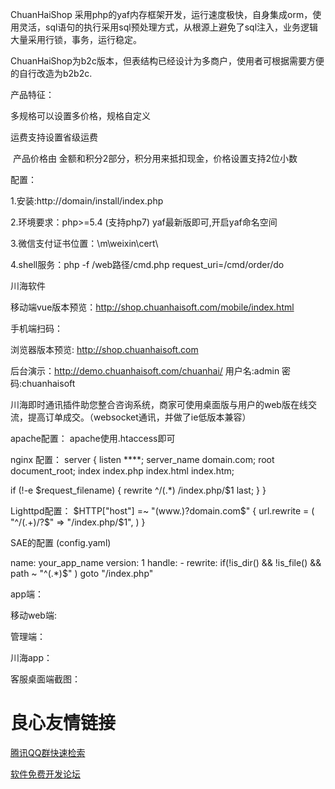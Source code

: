 ﻿
ChuanHaiShop 采用php的yaf内存框架开发，运行速度极快，自身集成orm，使用灵活，sql语句的执行采用sql预处理方式，从根源上避免了sql注入，业务逻辑大量采用行锁，事务，运行稳定。

ChuanHaiShop为b2c版本，但表结构已经设计为多商户，使用者可根据需要方便的自行改造为b2b2c.

产品特征：

  多规格可以设置多价格，规格自定义

  运费支持设置省级运费
  
  产品价格由 金额和积分2部分，积分用来抵扣现金，价格设置支持2位小数
  
  

配置：

1.安装:http://domain/install/index.php

2.环境要求：php>=5.4 (支持php7) yaf最新版即可,开启yaf命名空间

3.微信支付证书位置：\m\weixin\cert\

4.shell服务：php -f /web路径/cmd.php request_uri=/cmd/order/do

 川海软件 

移动端vue版本预览：http://shop.chuanhaisoft.com/mobile/index.html

手机端扫码：

 

浏览器版本预览:   http://shop.chuanhaisoft.com


后台演示：http://demo.chuanhaisoft.com/chuanhai/
用户名:admin 密码:chuanhaisoft

川海即时通讯插件助您整合咨询系统，商家可使用桌面版与用户的web版在线交流，提高订单成交。（websocket通讯，并做了ie低版本兼容）

apache配置： 
apache使用.htaccess即可

nginx 配置：
server { 
  listen ****; 
  server_name  domain.com; 
  root   document_root; 
  index  index.php index.html index.htm; 
 
  if (!-e $request_filename) { 
    rewrite ^/(.*)  /index.php/$1 last; 
  } 
} 

 Lighttpd配置：
 $HTTP["host"] =~ "(www.)?domain.com$" { 
  url.rewrite = ( 
     "^/(.+)/?$"  => "/index.php/$1", 
  ) 
} 

 SAE的配置 (config.yaml)
 
 name: your_app_name 
version: 1 
handle: 
    - rewrite: if(!is_dir() && !is_file() && path ~ "^(.*)$" ) goto "/index.php" 
    
 
 

app端：


 
 
 
 
 
 
移动web端:


 
 
 
 
 
 
 
 
 
 
 


管理端：


 
 
 
 川海app：
 
 客服桌面端截图：
 
 


 # 良心友情链接

[腾讯QQ群快速检索](http://u.720life.cn/s/8cf73f7c)

[软件免费开发论坛](http://u.720life.cn/s/bbb01dc0)